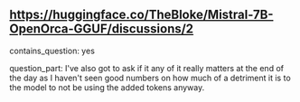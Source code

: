 ## https://huggingface.co/TheBloke/Mistral-7B-OpenOrca-GGUF/discussions/2

contains_question: yes

question_part: I've also got to ask if it any of it really matters at the end of the day as I haven't seen good numbers on how much of a detriment it is to the model to not be using the added tokens anyway.